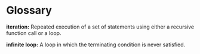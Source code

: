 # Glossary

**iteration:** Repeated execution of a set of statements using either a recursive function call or a loop.

**infinite loop:** A loop in which the terminating condition is never satisfied.
